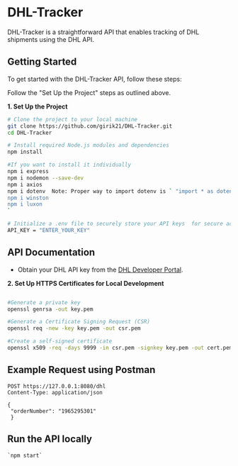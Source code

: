 # DHL-Tracker

DHL-Tracker is a straightforward API that enables tracking of DHL shipments using the DHL API.

## Getting Started

To get started with the DHL-Tracker API, follow these steps:

Follow the "Set Up the Project" steps as outlined above.

**1. Set Up the Project**

``` bash
# Clone the project to your local machine
git clone https://github.com/girik21/DHL-Tracker.git
cd DHL-Tracker

# Install required Node.js modules and dependencies
npm install

#If you want to install it individually
npm i express
npm i nodemon --save-dev
npm i axios
npm i dotenv  Note: Proper way to import dotenv is ` "import * as dotenv from "dotenv"
npm i winston
npm i luxon 
` 

# Initialize a .env file to securely store your API keys  for secure access . Use the dotenv package for this.
API_KEY = "ENTER_YOUR_KEY"

```

## API Documentation

- Obtain your DHL API key from the [DHL Developer Portal](https://developer.dhl.com/api-catalog?f[0]=api_catalog_service%3A3).

**2. Set Up HTTPS Certificates for Local Development**

``` bash

#Generate a private key
openssl genrsa -out key.pem

#Generate a Certificate Signing Request (CSR)
openssl req -new -key key.pem -out csr.pem

#Create a self-signed certificate
openssl x509 -req -days 9999 -in csr.pem -signkey key.pem -out cert.pem

```



## Example Request using Postman

```http
POST https://127.0.0.1:8080/dhl
Content-Type: application/json

{
 "orderNumber": "1965295301"
 }
```

## Run the API locally
``` 
`npm start`
```


